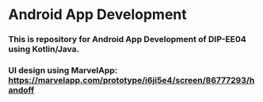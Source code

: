 # Android App Development
### This is repository for Android App Development of DIP-EE04 using Kotlin/Java.

### UI design using MarvelApp: https://marvelapp.com/prototype/i6ji5e4/screen/86777293/handoff
